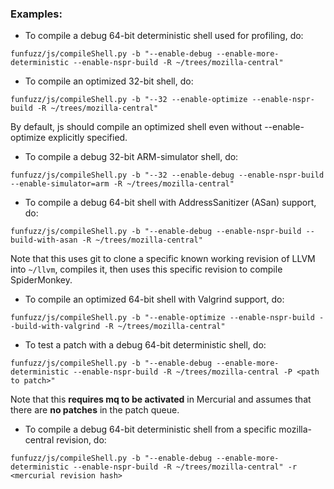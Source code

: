 ### Examples:

* To compile a debug 64-bit deterministic shell used for profiling, do:

`funfuzz/js/compileShell.py -b "--enable-debug --enable-more-deterministic --enable-nspr-build -R ~/trees/mozilla-central"`

* To compile an optimized 32-bit shell, do:

`funfuzz/js/compileShell.py -b "--32 --enable-optimize --enable-nspr-build -R ~/trees/mozilla-central"`

By default, js should compile an optimized shell even without --enable-optimize explicitly specified.

* To compile a debug 32-bit ARM-simulator shell, do:

`funfuzz/js/compileShell.py -b "--32 --enable-debug --enable-nspr-build --enable-simulator=arm -R ~/trees/mozilla-central"`

* To compile a debug 64-bit shell with AddressSanitizer (ASan) support, do:

`funfuzz/js/compileShell.py -b "--enable-debug --enable-nspr-build --build-with-asan -R ~/trees/mozilla-central"`

Note that this uses git to clone a specific known working revision of LLVM into `~/llvm`, compiles it, then uses this specific revision to compile SpiderMonkey.

* To compile an optimized 64-bit shell with Valgrind support, do:

`funfuzz/js/compileShell.py -b "--enable-optimize --enable-nspr-build --build-with-valgrind -R ~/trees/mozilla-central"`

* To test a patch with a debug 64-bit deterministic shell, do:

`funfuzz/js/compileShell.py -b "--enable-debug --enable-more-deterministic --enable-nspr-build -R ~/trees/mozilla-central -P <path to patch>"`

Note that this **requires mq to be activated** in Mercurial and assumes that there are **no patches** in the patch queue.

* To compile a debug 64-bit deterministic shell from a specific mozilla-central revision, do:

`funfuzz/js/compileShell.py -b "--enable-debug --enable-more-deterministic --enable-nspr-build -R ~/trees/mozilla-central" -r <mercurial revision hash>`

